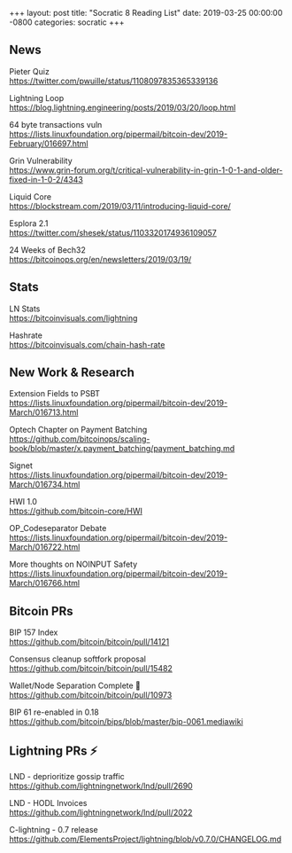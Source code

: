 +++
layout: post
title:  "Socratic 8 Reading List"
date:   2019-03-25 00:00:00 -0800
categories: socratic
+++

## News

Pieter Quiz  
<https://twitter.com/pwuille/status/1108097835365339136>

Lightning Loop  
<https://blog.lightning.engineering/posts/2019/03/20/loop.html>

64 byte transactions vuln  
<https://lists.linuxfoundation.org/pipermail/bitcoin-dev/2019-February/016697.html>

Grin Vulnerability  
<https://www.grin-forum.org/t/critical-vulnerability-in-grin-1-0-1-and-older-fixed-in-1-0-2/4343>

Liquid Core  
<https://blockstream.com/2019/03/11/introducing-liquid-core/>

Esplora 2.1  
<https://twitter.com/shesek/status/1103320174936109057>

24 Weeks of Bech32  
<https://bitcoinops.org/en/newsletters/2019/03/19/>


## Stats

LN Stats  
<https://bitcoinvisuals.com/lightning>

Hashrate  
<https://bitcoinvisuals.com/chain-hash-rate>


## New Work & Research

Extension Fields to PSBT  
<https://lists.linuxfoundation.org/pipermail/bitcoin-dev/2019-March/016713.html>

Optech Chapter on Payment Batching  
<https://github.com/bitcoinops/scaling-book/blob/master/x.payment_batching/payment_batching.md>

Signet  
<https://lists.linuxfoundation.org/pipermail/bitcoin-dev/2019-March/016734.html>

HWI 1.0  
<https://github.com/bitcoin-core/HWI>

OP_Codeseparator Debate  
<https://lists.linuxfoundation.org/pipermail/bitcoin-dev/2019-March/016722.html>

More thoughts on NOINPUT Safety  
<https://lists.linuxfoundation.org/pipermail/bitcoin-dev/2019-March/016766.html>


## Bitcoin PRs

BIP 157 Index  
<https://github.com/bitcoin/bitcoin/pull/14121>

Consensus cleanup softfork proposal  
<https://github.com/bitcoin/bitcoin/pull/15482>

Wallet/Node Separation Complete 🎉  
<https://github.com/bitcoin/bitcoin/pull/10973>

BIP 61 re-enabled in 0.18  
<https://github.com/bitcoin/bips/blob/master/bip-0061.mediawiki>


## Lightning PRs ⚡

LND - deprioritize gossip traffic  
<https://github.com/lightningnetwork/lnd/pull/2690>

LND - HODL Invoices  
<https://github.com/lightningnetwork/lnd/pull/2022>

C-lightning - 0.7 release  
<https://github.com/ElementsProject/lightning/blob/v0.7.0/CHANGELOG.md>


